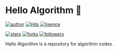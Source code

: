 # Hello Algorithm 🎲

[![author](https://img.shields.io/badge/Author-minyong--jeong-blue?style=flat-square)](https://minyong-jeong.github.io/)
[![Hits](https://hits.seeyoufarm.com/api/count/incr/badge.svg?url=https%3A%2F%2Fgithub.com%2Fminyong-jeong%2Fhello-algorithm&count_bg=%234E7FC0&title_bg=%23555555&icon=&icon_color=%23E7E7E7&title=Hits&edge_flat=true)](https://hits.seeyoufarm.com)
[![lisence](https://img.shields.io/github/license/minyong-jeong/hello-algorithm?style=flat-square)](https://github.com/minyong-jeong/hello-algorithm/blob/master/LICENSE)

[![stars](https://img.shields.io/github/stars/minyong-jeong/hello-algorithm?style=flat-square&label=Star)](https://github.com/minyong-jeong/hello-algorithm/stargazers)
[![forks](https://img.shields.io/github/forks/minyong-jeong/hello-algorithm?style=flat-square&label=Fork)](https://github.com/minyong-jeong/hello-algorithm/network/members)
[![followers](https://img.shields.io/github/followers/minyong-jeong?style=flat-square&label=Follow)](https://github.com/minyong-jeong?tab=followers)

Hello Algorithm is a repository for algorithm codes.
